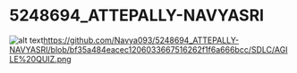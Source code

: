 # 5248694_ATTEPALLY-NAVYASRI
![alt text]()https://github.com/Navya093/5248694_ATTEPALLY-NAVYASRI/blob/bf35a484eacec1206033667516262f1f6a666bcc/SDLC/AGILE%20QUIZ.png

